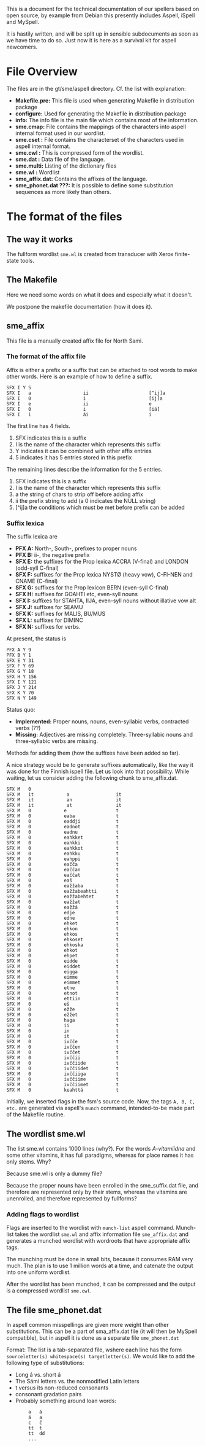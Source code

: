This is a document for the technical documentation of our spellers based
on open source, by example from Debian this presently includes Aspell,
iSpell and MySpell.

It is hastily written, and will be split up in sensible subdocuments as
soon as we have time to do so. Just now it is here as a survival kit for
aspell newcomers.

File Overview
=============

The files are in the gt/sme/aspell directory. Cf. the list with
explanation:

-   **Makefile.pre:**
    This file is used when generating Makefile in distribution package
-   **configure:**
    Used for generating the Makefile in distribution package
-   **info:**
    The info file is the main file which contains most of the
    information.
-   **sme.cmap:**
    File contains the mappings of the characters into aspell internal
    format used in our wordlist.
-   **sme.cset :**
    File contains the characterset of the characters used in aspell
    internal format.
-   **sme.cwl :**
    This is compressed form of the wordlist.
-   **sme.dat :**
    Data file of the language.
-   **sme.multi:**
    Listing of the dictionary files
-   **sme.wl :**
    Wordlist
-   **sme\_affix.dat:**
    Contains the affixes of the language.
-   **sme\_phonet.dat ???:**
    It is possible to define some substitution sequences as more likely
    than others.

The format of the files
=======================

The way it works
----------------

The fullform wordlist `sme.wl` is created from transducer with Xerox
finite-state tools.

The Makefile
------------

Here we need some words on what it does and especially what it doesn't.

We postpone the makefile documentation (how it does it).

sme\_affix
----------

This file is a manually created affix file for North Sami.

### The format of the affix file

Affix is either a prefix or a suffix that can be attached to root words
to make other words. Here is an example of how to define a suffix.

    SFX I Y 5
    SFX I   a                   ii                      [^ij]a
    SFX I   0                   i                       [ij]a
    SFX I   e                   ii                      e
    SFX I   0                   i                       [iá]
    SFX I   i                   ái                      i

The first line has 4 fields.

1.  SFX indicates this is a suffix
2.  I is the name of the character which represents this suffix
3.  Y indicates it can be combined with other affix entries
4.  5 indicates it has 5 entries stored in this prefix

The remaining lines describe the information for the 5 entries.

1.  SFX indicates this is a suffix
2.  I is the name of the character which represents this suffix
3.  a the string of chars to strip off before adding affix
4.  ii the prefix string to add (a 0 indicates the NULL string)
5.  \[^ij\]a the conditions which must be met before prefix can be added

### Suffix lexica

The suffix lexica are

-   **PFX A:**
    North-, South-, prefixes to proper nouns
-   **PFX B:**
    ii-, the negative prefix
-   **SFX E:**
    the suffixes for the Prop lexica ACCRA (V-final) and LONDON
    (odd-syll C-final)
-   **SFX F:**
    suffixes for the Prop lexica NYSTØ (heavy vow), C-FI-NEN and CNAME
    (C-final)
-   **SFX G:**
    suffixes for the Prop lexicon BERN (even-syll C-final)
-   **SFX H:**
    suffixes for GOAHTI etc, even-syll nouns
-   **SFX I:**
    suffixes for STAHTA, IIJA, even-syll nouns without illative vow alt
-   **SFX J:**
    suffixes for SEAMU
-   **SFX K:**
    suffixes for MALIS, BU/MUS
-   **SFX L:**
    suffixes for DIMINC
-   **SFX N:**
    suffixes for verbs.

At present, the status is

    PFX A Y 9
    PFX B Y 1
    SFX E Y 31
    SFX F Y 69
    SFX G Y 18
    SFX H Y 156
    SFX I Y 121
    SFX J Y 214
    SFX K Y 70
    SFX N Y 149

Status quo:

-   **Implemented:**
    Proper nouns, nouns, even-syllabic verbs, contracted verbs (??)
-   **Missing:**
    Adjectives are missing completely. Three-syllabic nouns and
    three-syllabic verbs are missing.

Methods for adding them (how the suffixes have been added so far).

A nice strategy would be to generate suffixes automatically, like the
way it was done for the Finnish ispell file. Let us look into that
possibility. While waiting, let us consider adding the following chunk
to sme\_affix.dat.

    SFX M   0
    SFX M   it            a                 it
    SFX M   it            an                it
    SFX M   it            at                it
    SFX M   0            e                  t
    SFX M   0            eaba               t
    SFX M   0            eaddji             t
    SFX M   0            eadnot             t
    SFX M   0            eadnu              t
    SFX M   0            eahkket            t
    SFX M   0            eahkki             t
    SFX M   0            eahkkot            t
    SFX M   0            eahkku             t
    SFX M   0            eahppi             t
    SFX M   0            eačča              t
    SFX M   0            eaččan             t
    SFX M   0            eaččat             t
    SFX M   0            eaš                t
    SFX M   0            eažžaba            t
    SFX M   0            eažžabeahtti       t
    SFX M   0            eažžabehtet        t
    SFX M   0            eažžat             t
    SFX M   0            eažžá              t
    SFX M   0            edje               t
    SFX M   0            edne               t
    SFX M   0            ehket              t
    SFX M   0            ehkon              t
    SFX M   0            ehkos              t
    SFX M   0            ehkoset            t
    SFX M   0            ehkoska            t
    SFX M   0            ehkot              t
    SFX M   0            ehpet              t
    SFX M   0            eidde              t
    SFX M   0            eiddet             t
    SFX M   0            eigga              t
    SFX M   0            eimme              t
    SFX M   0            eimmet             t
    SFX M   0            etne               t
    SFX M   0            etnot              t
    SFX M   0            ettiin             t
    SFX M   0            eš                 t
    SFX M   0            ežže               t
    SFX M   0            ežžet              t
    SFX M   0            haga               t
    SFX M   0            ii                 t
    SFX M   0            in                 t
    SFX M   0            it                 t
    SFX M   0            ivčče              t
    SFX M   0            ivččen             t
    SFX M   0            ivččet             t
    SFX M   0            ivččii             t
    SFX M   0            ivččiide           t
    SFX M   0            ivččiidet          t
    SFX M   0            ivččiiga           t
    SFX M   0            ivččiime           t
    SFX M   0            ivččiimet          t
    SFX M   0            keahttá            t

Initially, we inserted flags in the fsm's source code. Now, the tags
`A, B, C, etc.` are generated via aspell's `munch` command,
intended-to-be made part of the Makefile routine.

The wordlist sme.wl
-------------------

The list sme.wl contains 1000 lines (why?). For the words *A-vitamiidna*
and some other vitamins, it has full paradigms, whereas for place names
it has only stems. Why?

Because sme.wl is only a dummy file?

Because the proper nouns have been enrolled in the sme\_suffix.dat file,
and therefore are represented only by their stems, whereas the vitamins
are unenrolled, and therefore represented by fullforms?

### Adding flags to wordlist

Flags are inserted to the wordlist with `munch-list` aspell command.
Munch-list takes the wordlist `sme.wl` and affix information file
`sme_affix.dat` and generates a munched wordlist with wordroots that
have appropriate affix tags.

The munching must be done in small bits, because it consumes RAM very
much. The plan is to use 1 million words at a time, and catenate the
output into one uniform wordlist.

After the wordlist has been munched, it can be compressed and the output
is a compressed wordlist `sme.cwl`.

The file sme\_phonet.dat
------------------------

In aspell common misspellings are given more weight than other
substitutions. This can be a part of sma\_affix.dat file (it will then
be MySpell compatible), but in aspell it is done as a separate file
`sme_phonet.dat`

Format: The list is a tab-separated file, wshere each line has the form
`sourceletter(s) whitespace(s) targetletter(s)`. We would like to add
the following type of substitutions:

-   Long á vs. short á
-   The Sámi letters vs. the nonmodified Latin letters
-   t versus its non-reduced consonants
-   consonant gradation pairs
-   Probably something around loan words:

<!-- -->

            a   á
            á   a
            c   č
            tt  t
            tt  dd
            ...
